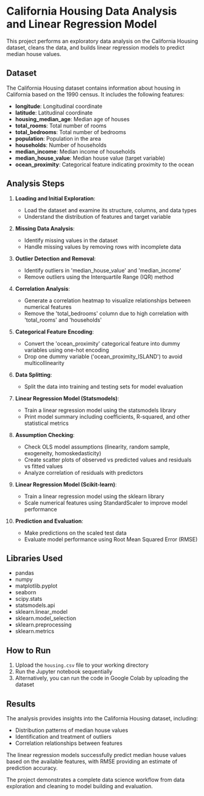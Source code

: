 # California Housing Data Analysis and Linear Regression Model

This project performs an exploratory data analysis on the California Housing dataset, cleans the data, and builds linear regression models to predict median house values.

## Dataset

The California Housing dataset contains information about housing in California based on the 1990 census. It includes the following features:

- **longitude**: Longitudinal coordinate
- **latitude**: Latitudinal coordinate
- **housing_median_age**: Median age of houses
- **total_rooms**: Total number of rooms
- **total_bedrooms**: Total number of bedrooms
- **population**: Population in the area
- **households**: Number of households
- **median_income**: Median income of households
- **median_house_value**: Median house value (target variable)
- **ocean_proximity**: Categorical feature indicating proximity to the ocean

## Analysis Steps

1. **Loading and Initial Exploration**: 
   - Load the dataset and examine its structure, columns, and data types
   - Understand the distribution of features and target variable

2. **Missing Data Analysis**:
   - Identify missing values in the dataset
   - Handle missing values by removing rows with incomplete data

3. **Outlier Detection and Removal**:
   - Identify outliers in 'median_house_value' and 'median_income'
   - Remove outliers using the Interquartile Range (IQR) method

4. **Correlation Analysis**:
   - Generate a correlation heatmap to visualize relationships between numerical features
   - Remove the 'total_bedrooms' column due to high correlation with 'total_rooms' and 'households'

5. **Categorical Feature Encoding**:
   - Convert the 'ocean_proximity' categorical feature into dummy variables using one-hot encoding
   - Drop one dummy variable ('ocean_proximity_ISLAND') to avoid multicollinearity

6. **Data Splitting**:
   - Split the data into training and testing sets for model evaluation

7. **Linear Regression Model (Statsmodels)**:
   - Train a linear regression model using the statsmodels library
   - Print model summary including coefficients, R-squared, and other statistical metrics

8. **Assumption Checking**:
   - Check OLS model assumptions (linearity, random sample, exogeneity, homoskedasticity)
   - Create scatter plots of observed vs predicted values and residuals vs fitted values
   - Analyze correlation of residuals with predictors

9. **Linear Regression Model (Scikit-learn)**:
   - Train a linear regression model using the sklearn library
   - Scale numerical features using StandardScaler to improve model performance

10. **Prediction and Evaluation**:
    - Make predictions on the scaled test data
    - Evaluate model performance using Root Mean Squared Error (RMSE)

## Libraries Used

- pandas
- numpy
- matplotlib.pyplot
- seaborn
- scipy.stats
- statsmodels.api
- sklearn.linear_model
- sklearn.model_selection
- sklearn.preprocessing
- sklearn.metrics

## How to Run

1. Upload the `housing.csv` file to your working directory
2. Run the Jupyter notebook sequentially
3. Alternatively, you can run the code in Google Colab by uploading the dataset

## Results

The analysis provides insights into the California Housing dataset, including:
- Distribution patterns of median house values
- Identification and treatment of outliers
- Correlation relationships between features

The linear regression models successfully predict median house values based on the available features, with RMSE providing an estimate of prediction accuracy.

The project demonstrates a complete data science workflow from data exploration and cleaning to model building and evaluation.
